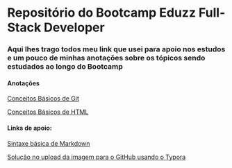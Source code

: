 # Repositório do Bootcamp Eduzz Full-Stack Developer

### Aqui lhes trago todos meu link que usei para apoio nos estudos e um pouco de minhas anotações sobre os tópicos sendo estudados ao longo do Bootcamp

#### Anotações

[Conceitos Básicos de Git](https://github.com/caiooncoding/studyroom-dio/blob/main/about_Git/About_Git.md)

[Conceitos Básicos de HTML](https://github.com/caiooncoding/studyroom-dio/blob/main/about_HTML/about_HTML.md)

#### Links de apoio:

[Sintaxe básica de Markdown](https://www.markdownguide.org/basic-syntax/)

[Solução no upload da imagem para o GitHub usando o Typora](https://support.typora.io/Upload-Image/)











